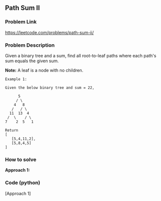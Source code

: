 ## Path Sum II

### Problem Link

https://leetcode.com/problems/path-sum-ii/

### Problem Description 

Given a binary tree and a sum, find all root-to-leaf paths where each path's sum equals the given sum.

**Note:** A leaf is a node with no children.


```
Example 1: 

Given the below binary tree and sum = 22,

      5
     / \
    4   8
   /   / \
  11  13  4
 /  \    / \
7    2  5   1

Return
[
   [5,4,11,2],
   [5,8,4,5]
]
```


### How to solve 

**Approach 1:** 



### Code (python)

[Approach 1]

```python

```